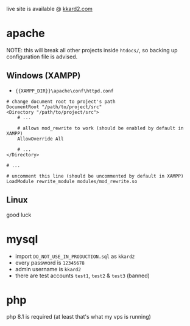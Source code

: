 live site is available @ [kkard2.com](https://kkard2.com/)

# apache

NOTE: this will break all other projects inside `htdocs/`, so backing up
      configuration file is advised.

## Windows (XAMPP)
- `{{XAMPP_DIR}}\apache\conf\httpd.conf`

```
# change document root to project's path
DocumentRoot "/path/to/project/src"
<Directory "/path/to/project/src">
    # ...

    # allows mod_rewrite to work (should be enabled by default in XAMPP)
    AllowOverride All

    # ...
</Directory>

# ...

# uncomment this line (should be uncommented by default in XAMPP)
LoadModule rewrite_module modules/mod_rewrite.so
```

## Linux
good luck

# mysql
- import `DO_NOT_USE_IN_PRODUCTION.sql` as `kkard2`
- every password is `12345678`
- admin username is `kkard2`
- there are test accounts `test1`, `test2` & `test3` (banned)

# php
php 8.1 is required (at least that's what my vps is running)
